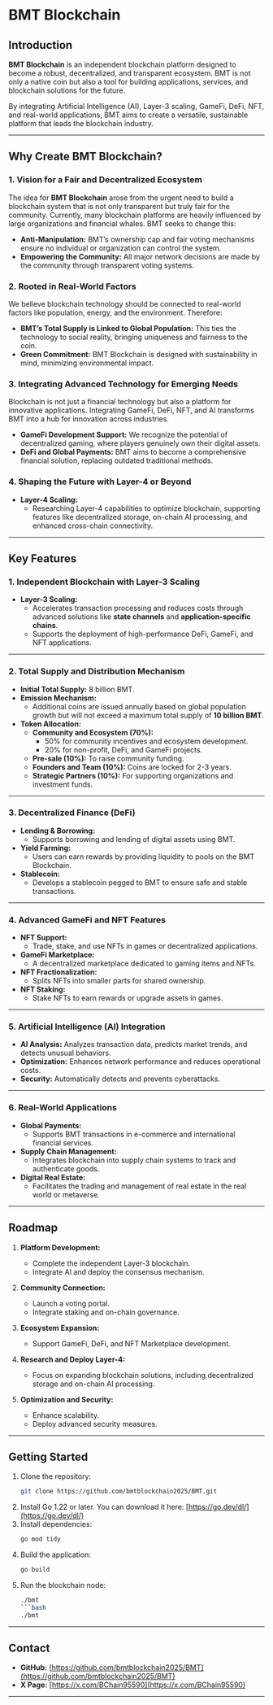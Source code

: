 # BMT Blockchain

## Introduction

**BMT Blockchain** is an independent blockchain platform designed to become a robust, decentralized, and transparent ecosystem. BMT is not only a native coin but also a tool for building applications, services, and blockchain solutions for the future.

By integrating Artificial Intelligence (AI), Layer-3 scaling, GameFi, DeFi, NFT, and real-world applications, BMT aims to create a versatile, sustainable platform that leads the blockchain industry.

---

## Why Create BMT Blockchain?

### **1. Vision for a Fair and Decentralized Ecosystem**

The idea for **BMT Blockchain** arose from the urgent need to build a blockchain system that is not only transparent but truly fair for the community. Currently, many blockchain platforms are heavily influenced by large organizations and financial whales. BMT seeks to change this:

- **Anti-Manipulation:** BMT’s ownership cap and fair voting mechanisms ensure no individual or organization can control the system.
- **Empowering the Community:** All major network decisions are made by the community through transparent voting systems.

### **2. Rooted in Real-World Factors**

We believe blockchain technology should be connected to real-world factors like population, energy, and the environment. Therefore:

- **BMT’s Total Supply is Linked to Global Population:** This ties the technology to social reality, bringing uniqueness and fairness to the coin.
- **Green Commitment:** BMT Blockchain is designed with sustainability in mind, minimizing environmental impact.

### **3. Integrating Advanced Technology for Emerging Needs**

Blockchain is not just a financial technology but also a platform for innovative applications. Integrating GameFi, DeFi, NFT, and AI transforms BMT into a hub for innovation across industries.

- **GameFi Development Support:** We recognize the potential of decentralized gaming, where players genuinely own their digital assets.
- **DeFi and Global Payments:** BMT aims to become a comprehensive financial solution, replacing outdated traditional methods.

### **4. Shaping the Future with Layer-4 or Beyond**

- **Layer-4 Scaling:**
  - Researching Layer-4 capabilities to optimize blockchain, supporting features like decentralized storage, on-chain AI processing, and enhanced cross-chain connectivity.

---

## Key Features

### **1. Independent Blockchain with Layer-3 Scaling**

- **Layer-3 Scaling:**
  - Accelerates transaction processing and reduces costs through advanced solutions like **state channels** and **application-specific chains**.
  - Supports the deployment of high-performance DeFi, GameFi, and NFT applications.

---

### **2. Total Supply and Distribution Mechanism**

- **Initial Total Supply:** 8 billion BMT.
- **Emission Mechanism:**
  - Additional coins are issued annually based on global population growth but will not exceed a maximum total supply of **10 billion BMT**.
- **Token Allocation:**
  - **Community and Ecosystem (70%):**
    - 50% for community incentives and ecosystem development.
    - 20% for non-profit, DeFi, and GameFi projects.
  - **Pre-sale (10%):** To raise community funding.
  - **Founders and Team (10%):** Coins are locked for 2-3 years.
  - **Strategic Partners (10%):** For supporting organizations and investment funds.

---

### **3. Decentralized Finance (DeFi)**

- **Lending & Borrowing:**
  - Supports borrowing and lending of digital assets using BMT.
- **Yield Farming:**
  - Users can earn rewards by providing liquidity to pools on the BMT Blockchain.
- **Stablecoin:**
  - Develops a stablecoin pegged to BMT to ensure safe and stable transactions.

---

### **4. Advanced GameFi and NFT Features**

- **NFT Support:**
  - Trade, stake, and use NFTs in games or decentralized applications.
- **GameFi Marketplace:**
  - A decentralized marketplace dedicated to gaming items and NFTs.
- **NFT Fractionalization:**
  - Splits NFTs into smaller parts for shared ownership.
- **NFT Staking:**
  - Stake NFTs to earn rewards or upgrade assets in games.

---

### **5. Artificial Intelligence (AI) Integration**

- **AI Analysis:** Analyzes transaction data, predicts market trends, and detects unusual behaviors.
- **Optimization:** Enhances network performance and reduces operational costs.
- **Security:** Automatically detects and prevents cyberattacks.

---

### **6. Real-World Applications**

- **Global Payments:**
  - Supports BMT transactions in e-commerce and international financial services.
- **Supply Chain Management:**
  - Integrates blockchain into supply chain systems to track and authenticate goods.
- **Digital Real Estate:**
  - Facilitates the trading and management of real estate in the real world or metaverse.

---

## Roadmap

1. **Platform Development:**

   - Complete the independent Layer-3 blockchain.
   - Integrate AI and deploy the consensus mechanism.

2. **Community Connection:**

   - Launch a voting portal.
   - Integrate staking and on-chain governance.

3. **Ecosystem Expansion:**

   - Support GameFi, DeFi, and NFT Marketplace development.

4. **Research and Deploy Layer-4:**

   - Focus on expanding blockchain solutions, including decentralized storage and on-chain AI processing.

5. **Optimization and Security:**

   - Enhance scalability.
   - Deploy advanced security measures.

---

## Getting Started

1. Clone the repository:
   ```bash
   git clone https://github.com/bmtblockchain2025/BMT.git
   ```
2. Install Go 1.22 or later. You can download it here: [https://go.dev/dl/](https://go.dev/dl/)
3. Install dependencies:
   ```bash
   go mod tidy
   ```
4. Build the application:
   ```bash
   go build
   ```
5. Run the blockchain node:
   ```bash
   ./bmt
   ```bash
   ./bmt
   ````

---

## Contact

- **GitHub:** [https://github.com/bmtblockchain2025/BMT](https://github.com/bmtblockchain2025/BMT)
- **X Page:** [https://x.com/BChain95590](https://x.com/BChain95590)

---

